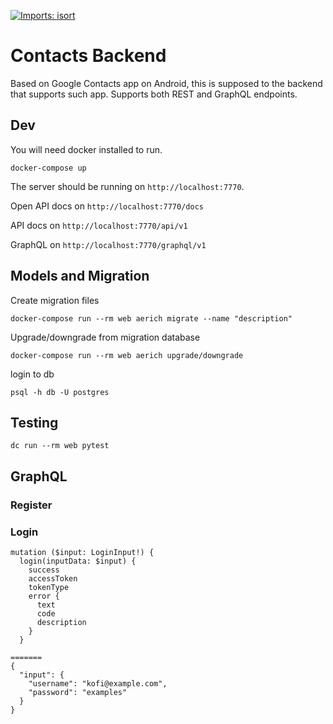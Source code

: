 [![Imports: isort](https://img.shields.io/badge/%20imports-isort-%231674b1?style=flat&labelColor=ef8336)](https://pycqa.github.io/isort/)

# Contacts Backend

Based on Google Contacts app on Android, this is supposed to the backend that supports such app. Supports both REST and GraphQL endpoints.

## Dev
You will need docker installed to run.

    docker-compose up

The server should be running on `http://localhost:7770`.

Open API docs on `http://localhost:7770/docs`

API docs on `http://localhost:7770/api/v1`

GraphQL on `http://localhost:7770/graphql/v1`

## Models and Migration

Create migration files

    docker-compose run --rm web aerich migrate --name "description"

Upgrade/downgrade from migration database

    docker-compose run --rm web aerich upgrade/downgrade


login to db
    
    psql -h db -U postgres


## Testing

    dc run --rm web pytest


## GraphQL

### Register

### Login

```
mutation ($input: LoginInput!) {
  login(inputData: $input) {
    success
    accessToken
    tokenType
    error {
      text
      code
      description
    }
  }

=======
{
  "input": {
    "username": "kofi@example.com",
    "password": "examples"
  }
}
```